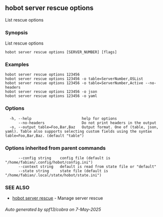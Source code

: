 ## hobot server rescue options

List rescue options

### Synopsis

List rescue options

```
hobot server rescue options [SERVER_NUMBER] [flags]
```

### Examples

```
hobot server rescue options 123456
hobot server rescue options 123456 -o table=ServerNumber,OSList
hobot server rescue options 123456 -o table=ServerNumber,Active --no-headers
hobot server rescue options 123456 -o json
hobot server rescue options 123456 -o yaml
```

### Options

```
  -h, --help                       help for options
      --no-headers                 Do not print headers in the output
  -o, --output table=Foo,Bar,Baz   Output format. One of (table, json, yaml). Table also supports selecting custom fields using the syntax table=Foo,Bar,Baz. (default "table")
```

### Options inherited from parent commands

```
      --config string    config file (default is "/home/fabian/.config/hobot/config.ini")
      --context string   default is read from state file or "default"
      --state string     state file (default is "/home/fabian/.local/state/hobot/state.ini")
```

### SEE ALSO

* [hobot server rescue](hobot_server_rescue.md)	 - Manage server rescue

###### Auto generated by spf13/cobra on 7-May-2025
